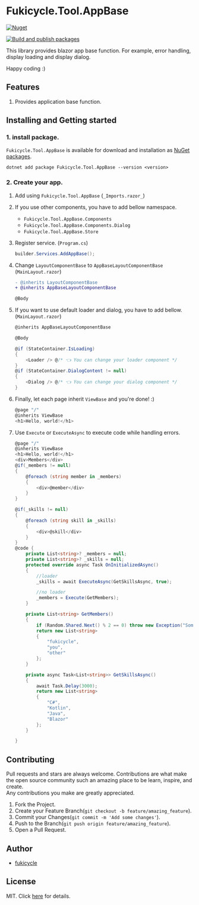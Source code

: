 ﻿# Fukicycle.Tool.AppBase

[![Nuget](https://img.shields.io/nuget/v/Fukicycle.Tool.AppBase.svg)](https://www.nuget.org/packages/Fukicycle.Tool.AppBase)

[![Build and publish packages](https://github.com/fukicycle/Fukicycle.Tool.AppBase/actions/workflows/dotnet.yml/badge.svg)](https://github.com/fukicycle/Fukicycle.Tool.AppBase/actions/workflows/dotnet.yml)

This library provides blazor app base function. For example, error handling, display loading and display dialog.

Happy coding :)

## Features
1. Provides application base function.

## Installing and Getting started
### 1. install package.
`Fukicycle.Tool.AppBase` is available for download and installation as [NuGet packages](https://www.nuget.org/packages/Fukicycle.Tool.AppBase).
```
dotnet add package Fukicycle.Tool.AppBase --version <version>
```

### 2. Create your app.

1. Add using `Fukicycle.Tool.AppBase` (`_Imports.razor_`)
1. If you use other components, you have to add bellow namespace.
	- `Fukicycle.Tool.AppBase.Components`
	- `Fukicycle.Tool.AppBase.Components.Dialog`
	- `Fukicycle.Tool.AppBase.Store`

1. Register service. (`Program.cs`)
	```cs
	builder.Services.AddAppBase();
	```

1. Change `LayoutComponentBase` to `AppBaseLayoutComponentBase` (`MainLayout.razor`)
	```diff
	- @inherits LayoutComponentBase
	+ @inherits AppBaseLayoutComponentBase
	
	@Body
	```

1. If you want to use default loader and dialog, you have to add bellow. (`MainLayout.razor`)
	```cs
	@inherits AppBaseLayoutComponentBase
	
	@Body
	
	@if (StateContainer.IsLoading)
	{
	    <Loader /> @/* 👈 You can change your loader component */
	}
	@if (StateContainer.DialogContent != null)
	{
	    <Dialog /> @/* 👈 You can change your dialog component */
	}
	```

1. Finally, let each page inherit `ViewBase` and you're done! :)
	```cs
	@page "/"
	@inherits ViewBase
	<h1>Hello, world!</h1>
	```

1. Use `Execute` or `ExecuteAsync` to execute code while handling errors.
	```cs
	@page "/"
	@inherits ViewBase
	<h1>Hello, world!</h1>
	<div>Members</div>
	@if(_members != null)
	{
		@foreach (string member in _members)
		{
			<div>@member</div>
		}
	}
	
	@if(_skills != null)
	{
		@foreach (string skill in _skills)
		{
			<div>@skill</div>
		}
	}
	@code {
	    private List<string>? _members = null;
	    private List<string>? _skills = null;
	    protected override async Task OnInitializedAsync()
	    {
	        //loader
	        _skills = await ExecuteAsync(GetSkillsAsync, true);
	
	        //no loader
	        _members = Execute(GetMembers);
	    }
	
	    private List<string> GetMembers()
	    {
	        if (Random.Shared.Next() % 2 == 0) throw new Exception("Something broke!!!");
	        return new List<string>
	        {
	            "fukicycle",
	            "you",
	            "other"
	        };
	    }
	
	    private async Task<List<string>> GetSkillsAsync()
	    {
	        await Task.Delay(3000);
	        return new List<string>
	        {
	            "C#",
	            "Kotlin",
	            "Java",
	            "Blazor"
	        };
	    }
	
	}
	```
## Contributing
Pull requests and stars are always welcome.
Contributions are what make the open source community such an amazing place to be learn, inspire, and create.   
Any contributions you make are greatly appreciated.

1. Fork the Project.
2. Create your Feature Branch(`git checkout -b feature/amazing_feature`).
3. Commit your Changes(`git commit -m 'Add some changes'`).
4. Push to the Branch(`git push origin feature/amazing_feature`).
5. Open a Pull Request.

## Author
- [fukicycle](https://github.com/fukicycle)

## License
MIT. Click [here](./LICENSE) for details.
